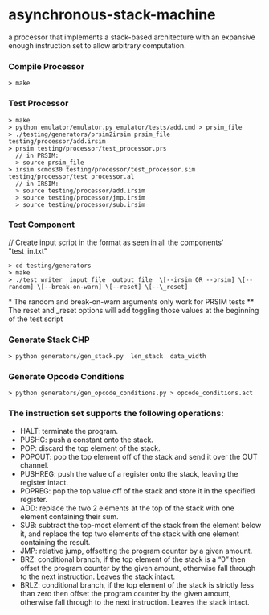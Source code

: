 # asynchronous-stack-machine
 a processor that implements a stack-based architecture with an expansive enough instruction set to allow arbitrary computation.
 
### Compile Processor
```
> make
```
### Test Processor
```
> make 
> python emulator/emulator.py emulator/tests/add.cmd > prsim_file
> ./testing/generators/prsim2irsim prsim_file testing/processor/add.irsim
> prsim testing/processor/test_processor.prs
  // in PRSIM:
  > source prsim_file
> irsim scmos30 testing/processor/test_processor.sim testing/processor/test_processor.al
  // in IRSIM:
  > source testing/processor/add.irsim
  > source testing/processor/jmp.irsim
  > source testing/processor/sub.irsim
```
### Test Component
// Create input script in the format as seen in all the components' "test_in.txt"
```
> cd testing/generators
> make
> ./test_writer  input_file  output_file  \[--irsim OR --prsim] \[--random] \[--break-on-warn] \[--reset] \[--\_reset]
```
\* The random and break-on-warn arguments only work for PRSIM tests
** The reset and \_reset options will add toggling those values at the beginning of the test script

### Generate Stack CHP
```
> python generators/gen_stack.py  len_stack  data_width
```
### Generate Opcode Conditions
```
> python generators/gen_opcode_conditions.py > opcode_conditions.act
```

### The instruction set supports the following operations:
* HALT: terminate the program.
* PUSHC: push a constant onto the stack.
* POP: discard the top element of the stack.
* POPOUT: pop the top element off of the stack and send it over the OUT channel.
* PUSHREG: push the value of a register onto the stack, leaving the register intact.
* POPREG: pop the top value off of the stack and store it in the specified register.
* ADD: replace the two 2 elements at the top of the stack with one element containing their sum.
* SUB: subtract the top-most element of the stack from the element below it, and replace the top two elements of the stack with one element containing the result.
* JMP: relative jump, offsetting the program counter by a given amount.
* BRZ: conditional branch, if the top element of the stack is a “0” then offset the program counter by the given amount, otherwise fall through to the next instruction. Leaves the stack intact.
* BRLZ: conditional branch, if the top element of the stack is strictly less than zero then offset the program counter by the given amount, otherwise fall through to the next instruction. Leaves the stack intact.

